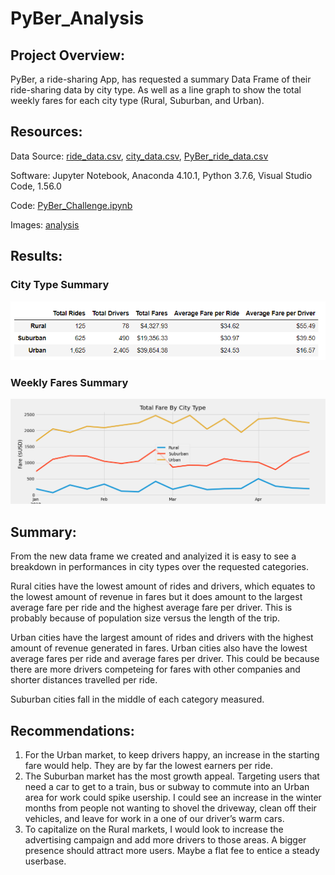 # PyBer_Analysis

## Project Overview:

PyBer, a ride-sharing App, has requested a summary Data Frame of their ride-sharing data by city type.  As well as a line graph to show the total weekly fares for each city type (Rural, Suburban, and Urban).


## Resources:

Data Source: [ride_data.csv](Resouces/ride_data.csv), [city_data.csv](Resouces/city_data.csv), [PyBer_ride_data.csv](Resouces/PyBer_ride_data.csv)
 
Software: Jupyter Notebook, Anaconda 4.10.1, Python 3.7.6, Visual Studio Code, 1.56.0
 
Code: [PyBer_Challenge.ipynb](PyBer_Challenge.ipynb)

Images: [analysis](analysis)


## Results:

### City Type Summary
![PyBer_summary.png](analysis/PyBer_summary.png)

### Weekly Fares Summary
![PyBer_fare_summary.png](analysis/PyBer_fare_summary.png)


## Summary:

From the new data frame we created and analyized it is easy to see a breakdown in performances in city types over the requested categories.

Rural cities have the lowest amount of rides and drivers, which equates to the lowest amount of revenue in fares but it does amount to the largest average fare per ride and the highest average fare per driver.  This is probably because of population size versus the length of the trip.

Urban cities have the largest amount of rides and drivers with the highest amount of revenue generated in fares.  Urban cities also have the lowest average fares per ride and average fares per driver.  This could be because there are more drivers competeing for fares with other companies and shorter distances travelled per ride.

Suburban cities fall in the middle of each category measured.


## Recommendations:

1. For the Urban market, to keep drivers happy, an increase in the starting fare would help.  They are by far the lowest earners per ride.     
2. The Suburban market has the most growth appeal.  Targeting users that need a car to get to a train, bus or subway to commute into an Urban area for work could spike usership.  I could see an increase in the winter months from people not wanting to shovel the driveway, clean off their vehicles, and leave for work in a one of our driver’s warm cars.
3. To capitalize on the Rural markets, I would look to increase the advertising campaign and add more drivers to those areas.  A bigger presence should attract more users.  Maybe a flat fee to entice a steady userbase.
